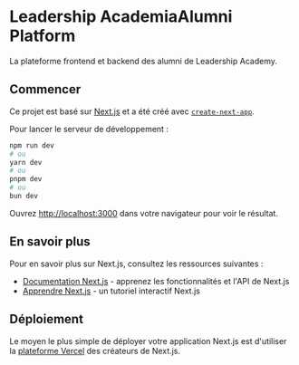 # Leadership AcademiaAlumni Platform

La plateforme frontend et backend des alumni de Leadership Academy.

## Commencer

Ce projet est basé sur [Next.js](https://nextjs.org) et a été créé avec [`create-next-app`](https://nextjs.org/docs/app/api-reference/cli/create-next-app).

Pour lancer le serveur de développement :

```bash
npm run dev
# ou
yarn dev
# ou
pnpm dev
# ou
bun dev
```

Ouvrez [http://localhost:3000](http://localhost:3000) dans votre navigateur pour voir le résultat.

## En savoir plus

Pour en savoir plus sur Next.js, consultez les ressources suivantes :

- [Documentation Next.js](https://nextjs.org/docs) - apprenez les fonctionnalités et l'API de Next.js
- [Apprendre Next.js](https://nextjs.org/learn) - un tutoriel interactif Next.js

## Déploiement

Le moyen le plus simple de déployer votre application Next.js est d'utiliser la [plateforme Vercel](https://vercel.com/new?utm_medium=default-template&filter=next.js&utm_source=create-next-app&utm_campaign=create-next-app-readme) des créateurs de Next.js.
